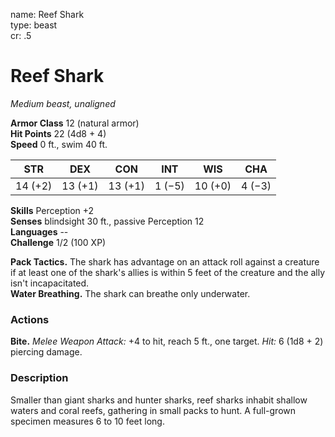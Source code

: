 name: Reef Shark    
type: beast    
cr: .5

# Reef Shark 
_Medium beast, unaligned_

**Armor Class** 12 (natural armor)    
**Hit Points** 22 (4d8 + 4)    
**Speed** 0 ft., swim 40 ft.

| STR     | DEX     | CON     | INT     | WIS     | CHA     |
|---------|---------|---------|---------|---------|---------|
| 14 (+2) | 13 (+1) | 13 (+1) | 1 (−5)  | 10 (+0) | 4 (−3)  | 

**Skills** Perception +2    
**Senses** blindsight 30 ft., passive Perception 12    
**Languages** --    
**Challenge** 1/2 (100 XP)

**Pack Tactics.** The shark has advantage on an attack roll against a creature if at least one of the shark's allies is within 5 feet of the creature and the ally isn't incapacitated.    
**Water Breathing.** The shark can breathe only underwater.

### Actions
**Bite.** _Melee Weapon Attack:_ +4 to hit, reach 5 ft., one target. _Hit:_ 6 (1d8 + 2) piercing damage.

### Description
Smaller than giant sharks and hunter sharks, reef sharks inhabit shallow waters and coral reefs, gathering in small packs to hunt. A full-grown specimen measures 6 to 10 feet long. 